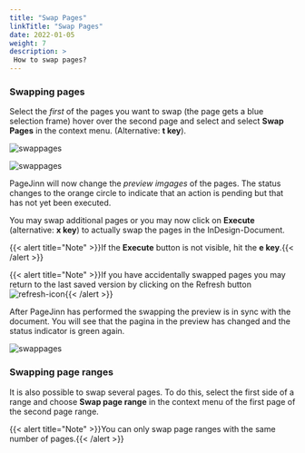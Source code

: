 ```yaml
---
title: "Swap Pages"
linkTitle: "Swap Pages"
date: 2022-01-05
weight: 7
description: >
 How to swap pages?
---
```


### Swapping pages

Select the  *first* of the pages you want to swap (the page gets a blue selection frame) hover over the second page and select and select **Swap Pages** in the context menu. (Alternative: **t key**).

![swappages](/images/swappage.png)

![swappages](/images/swap2.png)

PageJinn will now change the *preview imgages* of the pages. The status changes to the orange circle to indicate that an action is pending but that has not yet been executed.

You may swap additional pages or you may now click on **Execute** (alternative: **x key**) to actually swap the pages in the InDesign-Document.

{{< alert title="Note" >}}If the **Execute** button is not visible, hit the **e key**.{{< /alert >}}

{{< alert title="Note" >}}If you have accidentally swapped pages you may return to the last saved version by clicking on the Refresh button ![refresh-icon](/images/refresh-icon.png){{< /alert >}}


After PageJinn has performed the swapping the preview is in sync with the document. You will see that the pagina in the preview has changed and the status indicator is green again.

![swappages](/images/swap3.png)


### Swapping page ranges

It is also possible to swap several pages. To do this, select the first side of a range and choose **Swap page range** in the context menu of the first page of the second page range.

{{< alert title="Note" >}}You can only swap page ranges with the same number of pages.{{< /alert >}}